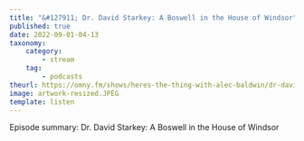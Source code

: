 ```yaml
---
title: "&#127911; Dr. David Starkey: A Boswell in the House of Windsor"
published: true
date: 2022-09-01-04-13
taxonomy:
    category:
        - stream
    tag:
        - podcasts
theurl: https://omny.fm/shows/heres-the-thing-with-alec-baldwin/dr-david-starkey-a-boswell-in-the-house-of-windsor
image: artwork-resized.JPEG
template: listen
---
```


Episode summary: Dr. David Starkey: A Boswell in the House of Windsor
